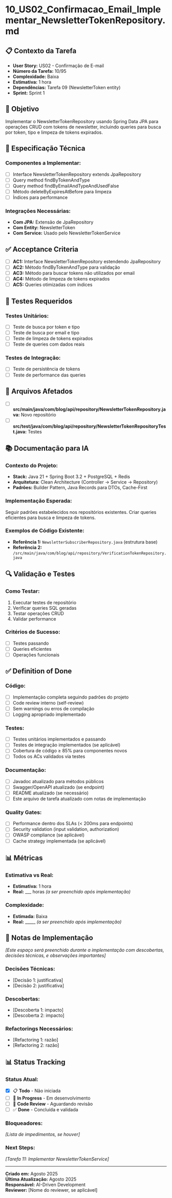 # 10_US02_Confirmacao_Email_Implementar_NewsletterTokenRepository.md

## 📋 Contexto da Tarefa
- **User Story:** US02 - Confirmação de E-mail
- **Número da Tarefa:** 10/95
- **Complexidade:** Baixa
- **Estimativa:** 1 hora
- **Dependências:** Tarefa 09 (NewsletterToken entity)
- **Sprint:** Sprint 1

## 🎯 Objetivo
Implementar o NewsletterTokenRepository usando Spring Data JPA para operações CRUD com tokens de newsletter, incluindo queries para busca por token, tipo e limpeza de tokens expirados.

## 📝 Especificação Técnica

### **Componentes a Implementar:**
- [ ] Interface NewsletterTokenRepository extends JpaRepository
- [ ] Query method findByTokenAndType
- [ ] Query method findByEmailAndTypeAndUsedFalse
- [ ] Método deleteByExpiresAtBefore para limpeza
- [ ] Índices para performance

### **Integrações Necessárias:**
- **Com JPA:** Extensão de JpaRepository
- **Com Entity:** NewsletterToken
- **Com Service:** Usado pelo NewsletterTokenService

## ✅ Acceptance Criteria
- [ ] **AC1:** Interface NewsletterTokenRepository estendendo JpaRepository
- [ ] **AC2:** Método findByTokenAndType para validação
- [ ] **AC3:** Método para buscar tokens não utilizados por email
- [ ] **AC4:** Método de limpeza de tokens expirados
- [ ] **AC5:** Queries otimizadas com índices

## 🧪 Testes Requeridos

### **Testes Unitários:**
- [ ] Teste de busca por token e tipo
- [ ] Teste de busca por email e tipo
- [ ] Teste de limpeza de tokens expirados
- [ ] Teste de queries com dados reais

### **Testes de Integração:**
- [ ] Teste de persistência de tokens
- [ ] Teste de performance das queries

## 🔗 Arquivos Afetados
- [ ] **src/main/java/com/blog/api/repository/NewsletterTokenRepository.java:** Novo repositório
- [ ] **src/test/java/com/blog/api/repository/NewsletterTokenRepositoryTest.java:** Testes

## 📚 Documentação para IA

### **Contexto do Projeto:**
- **Stack:** Java 21 + Spring Boot 3.2 + PostgreSQL + Redis
- **Arquitetura:** Clean Architecture (Controller → Service → Repository)
- **Padrões:** Builder Pattern, Java Records para DTOs, Cache-First

### **Implementação Esperada:**
Seguir padrões estabelecidos nos repositórios existentes. Criar queries eficientes para busca e limpeza de tokens.

### **Exemplos de Código Existente:**
- **Referência 1:** `NewsletterSubscriberRepository.java` (estrutura base)
- **Referência 2:** `/src/main/java/com/blog/api/repository/VerificationTokenRepository.java`

## 🔍 Validação e Testes

### **Como Testar:**
1. Executar testes de repositório
2. Verificar queries SQL geradas
3. Testar operações CRUD
4. Validar performance

### **Critérios de Sucesso:**
- [ ] Testes passando
- [ ] Queries eficientes
- [ ] Operações funcionais

## ✅ Definition of Done

### **Código:**
- [ ] Implementação completa seguindo padrões do projeto
- [ ] Code review interno (self-review)
- [ ] Sem warnings ou erros de compilação
- [ ] Logging apropriado implementado

### **Testes:**
- [ ] Testes unitários implementados e passando
- [ ] Testes de integração implementados (se aplicável)
- [ ] Cobertura de código ≥ 85% para componentes novos
- [ ] Todos os ACs validados via testes

### **Documentação:**
- [ ] Javadoc atualizado para métodos públicos
- [ ] Swagger/OpenAPI atualizado (se endpoint)
- [ ] README atualizado (se necessário)
- [ ] Este arquivo de tarefa atualizado com notas de implementação

### **Quality Gates:**
- [ ] Performance dentro dos SLAs (< 200ms para endpoints)
- [ ] Security validation (input validation, authorization)
- [ ] OWASP compliance (se aplicável)
- [ ] Cache strategy implementada (se aplicável)

## 📊 Métricas

### **Estimativa vs Real:**
- **Estimativa:** 1 hora
- **Real:** ___ horas *(a ser preenchido após implementação)*

### **Complexidade:**
- **Estimada:** Baixa
- **Real:** _____ *(a ser preenchido após implementação)*

## 📝 Notas de Implementação
*[Este espaço será preenchido durante a implementação com descobertas, decisões técnicas, e observações importantes]*

### **Decisões Técnicas:**
- [Decisão 1: justificativa]
- [Decisão 2: justificativa]

### **Descobertas:**
- [Descoberta 1: impacto]
- [Descoberta 2: impacto]

### **Refactorings Necessários:**
- [Refactoring 1: razão]
- [Refactoring 2: razão]

## 📊 Status Tracking

### **Status Atual:**
- [x] 📋 **Todo** - Não iniciada
- [ ] 🔄 **In Progress** - Em desenvolvimento  
- [ ] 👀 **Code Review** - Aguardando revisão  
- [ ] ✅ **Done** - Concluída e validada

### **Bloqueadores:**
*[Lista de impedimentos, se houver]*

### **Next Steps:**
*[Tarefa 11: Implementar NewsletterTokenService]*

---

**Criado em:** Agosto 2025  
**Última Atualização:** Agosto 2025  
**Responsável:** AI-Driven Development  
**Reviewer:** [Nome do reviewer, se aplicável]
